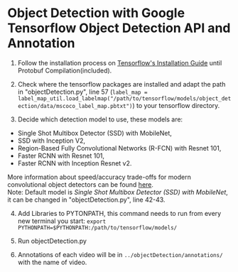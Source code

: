 # Object Detection with Google Tensorflow Object Detection API and Annotation

1. Follow the installation process on [Tensorflow's Installation Guide](https://github.com/tensorflow/models/blob/master/object_detection/g3doc/installation.md) until Protobuf Compilation(included).

2. Check where the tensorflow packages are installed and adapt the path in "objectDetection.py", line 57 (`label_map = label_map_util.load_labelmap("/path/to/tensorflow/models/object_detection/data/mscoco_label_map.pbtxt")`) to your tensorflow directory.

3. Decide which detection model to use, these models are:
 * Single Shot Multibox Detector (SSD) with MobileNet,
 * SSD with Inception V2,
 * Region-Based Fully Convolutional Networks (R-FCN) with Resnet 101,
 * Faster RCNN with Resnet 101,
 * Faster RCNN with Inception Resnet v2.  

 More information about speed/accuracy trade-offs for modern convolutional object detectors can be found [here](https://arxiv.org/pdf/1611.10012v3.pdf).  
 Note: Default model is *Single Shot Multibox Detector (SSD) with MobileNet*, it can be changed in "objectDetection.py", line 42-43.

4. Add Libraries to PYTONPATH, this command needs to run from every new terminal you start:
`export PYTHONPATH=$PYTHONPATH:/path/to/tensorflow/models/`

5. Run objectDetection.py

6. Annotations of each video will be in `../objectDetection/annotations/` with the name of video.

